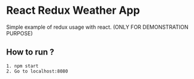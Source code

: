React Redux Weather App
=================
Simple example of redux usage with react. (ONLY FOR DEMONSTRATION PURPOSE)


How to run ?
-----

```
1. npm start
2. Go to localhost:8080
```
